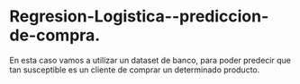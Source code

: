 # Regresion-Logistica--prediccion-de-compra.
En esta caso vamos a utilizar un dataset de banco, para poder predecir que tan susceptible es un cliente de comprar un determinado producto.
